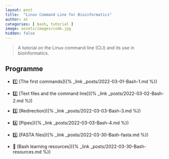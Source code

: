 ```yaml
---
layout: post
title:  "Linux Command Line for Bioinformatics"
author: at
categories: [ bash, tutorial ]
image: assets/images/code.jpg
hidden: false
---
```


> A tutorial on the Linux command line (CLI) and its use in bioinformatics.



## Programme
- :one: [The first commands]({% _link _posts/2022-03-01-Bash-1.md %})
- :two: [Text files and the command line]({% _link _posts/2022-03-02-Bash-2.md %})
- :three: [Redirection]({% _link _posts/2022-03-03-Bash-3.md %})
- :four: [Pipes]({% _link _posts/2022-03-03-Bash-4.md %})
- :five: [FASTA files]({% _link _posts/2022-03-30-Bash-fasta.md %})

- :book: [Bash learning resources]({% _link _posts/2022-03-30-Bash-resources.md %})